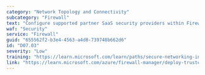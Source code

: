 ```yaml
---
category: "Network Topology and Connectivity"
subcategory: "Firewall"
text: "Configure supported partner SaaS security providers within Firewall Manager if the organization wants to use such solutions to help protect outbound connections."
waf: "Security"
service: "Firewall"
guid: "655562f2-b3e4-4563-a4d8-739748b662d6"
id: "D07.03"
severity: "Low"
training: "https://learn.microsoft.com/learn/paths/secure-networking-infrastructure/"
link: "https://learn.microsoft.com/azure/firewall-manager/deploy-trusted-security-partner"
---
```

